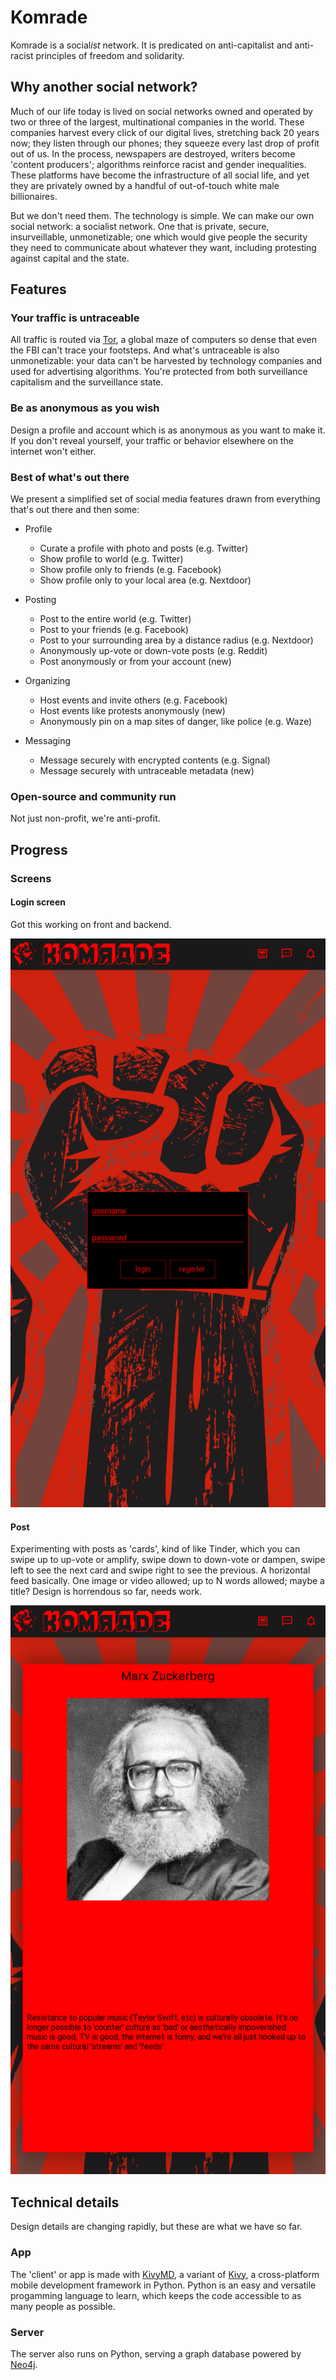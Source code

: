 # Komrade

Komrade is a social*ist* network. It is predicated on anti-capitalist and anti-racist principles of freedom and solidarity.

## Why another social network?

Much of our life today is lived on social networks owned and operated by two or three of the largest, multinational companies in the world. These companies harvest every click of our digital lives, stretching back 20 years now; they listen through our phones; they squeeze every last drop of profit out of us. In the process, newspapers are destroyed, writers become 'content producers'; algorithms reinforce racist and gender inequalities. These platforms have become the infrastructure of all social life, and yet they are privately owned by a handful of out-of-touch white male billionaires. 

But we don't need them. The technology is simple. We can make our own social network: a socialist network. One that is private, secure, insurveillable, unmonetizable; one which would give people the security they need to communicate about whatever they want, including protesting against capital and the state.


## Features

### Your traffic is untraceable

All traffic is routed via [Tor](https://www.torproject.org/), a global maze of computers so dense that even the FBI can't trace your footsteps. And what's untraceable is also unmonetizable: your data can't be harvested by technology companies and used for advertising algorithms. You're protected from both surveillance capitalism and the surveillance state.

### Be as anonymous as you wish

Design a profile and account which is as anonymous as you want to make it. If you don't reveal yourself, your traffic or behavior elsewhere on the internet won't either.

### Best of what's out there

We present a simplified set of social media features drawn from everything that's out there and then some:

* Profile
  * Curate a profile with photo and posts (e.g. Twitter)
  * Show profile to world (e.g. Twitter)
  * Show profile only to friends (e.g. Facebook)
  * Show profile only to your local area (e.g. Nextdoor)

* Posting 
  * Post to the entire world (e.g. Twitter)
  * Post to your friends (e.g. Facebook)
  * Post to your surrounding area by a distance radius (e.g. Nextdoor)
  * Anonymously up-vote or down-vote posts (e.g. Reddit)
  * Post anonymously or from your account (new)

* Organizing
  * Host events and invite others (e.g. Facebook)
  * Host events like protests anonymously (new)
  * Anonymously pin on a map sites of danger, like police (e.g. Waze)

* Messaging
  * Message securely with encrypted contents (e.g. Signal)
  * Message securely with untraceable metadata (new)


### Open-source and community run

Not just non-profit, we're anti-profit.


## Progress

### Screens

#### Login screen

Got this working on front and backend.

![Login screen](client/assets/screen-login.png)




#### Post

Experimenting with posts as 'cards', kind of like Tinder, which you can swipe up to up-vote or amplify, swipe down to down-vote or dampen, swipe left to see the next card and swipe right to see the previous. A horizontal feed basically. One image or video allowed; up to N words allowed; maybe a title? Design is horrendous so far, needs work. 


![Login screen](client/assets/screen-post.png)




## Technical details

Design details are changing rapidly, but these are what we have so far.

### App

The 'client' or app is made with [KivyMD](https://github.com/kivymd/KivyMD), a variant of [Kivy](https://kivy.org/), a cross-platform mobile development framework in Python. Python is an easy and versatile progamming language to learn, which keeps the code accessible to as many people as possible.

### Server

The server also runs on Python, serving a graph database powered by [Neo4j](https://neo4j.com/).